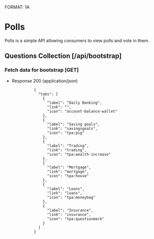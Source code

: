 FORMAT: 1A

# Polls

Polls is a simple API allowing consumers to view polls and vote in them.

## Questions Collection [/api/bootstrap]

### Fetch data for bootstrap [GET]

+ Response 200 (application/json)
    
                {
                  "tabs": [
                    {
                      "label": "Daily Banking",
                      "link": "",
                      "icon": "account-balance-wallet"
                    },
                    {
                      "label": "Saving goals",
                      "link": "savingsgoals",
                      "icon": "tpa:pig"
                    },
                    {
                      "label": "Trading",
                      "link": "trading",
                      "icon": "tpa:wealth-increase"
                    },
                    {
                      "label": "Mortgage",
                      "link": "mortgage",
                      "icon": "tpa:house"
                    },
                    {
                      "label": "Loans",
                      "link": "loans",
                      "icon": "tpa:moneybag"
                    },
                    {
                      "label": "Insurance",
                      "link": "insurance",
                      "icon": "tpa:questionmark"
                    }
                  ]
                }
